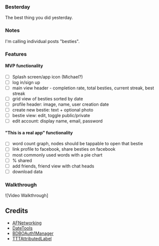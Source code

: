### Besterday

The best thing you did yesterday. 

### Notes

I'm calling individual posts "besties".

### Features

#### MVP functionality
- [ ] Splash screen/app icon (Michael?)
- [ ] log in/sign up
- [ ] main view header - completion rate, total besties, current streak, best streak
- [ ] grid view of besties sorted by date
- [ ] profile header: image, name, user creation date
- [ ] create new bestie: text + optional photo
- [ ] bestie view: edit, toggle public/private
- [ ] edit account: display name, email, password

#### "This is a real app" functionality
- [ ] word count graph, nodes should be tappable to open that bestie
- [ ] link profile to facebook, share besties on facebook
- [ ] most commonly used words with a pie chart
- [ ] % shared
- [ ] add friends, friend view with chat heads
- [ ] download data

### Walkthrough
![Video Walkthrough]

Credits
---------
* [AFNetworking](https://github.com/AFNetworking/AFNetworking)
* [DateTools](https://github.com/MatthewYork/DateTools)
* [BDBOAuth1Manager](https://github.com/bdbergeron/BDBOAuth1Manager)
* [TTTAttributedLabel](https://github.com/mattt/TTTAttributedLabel)